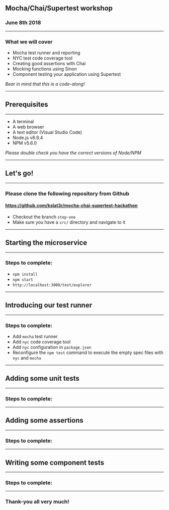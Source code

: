 ## Mocha/Chai/Supertest workshop

### June 8th 2018

---

### What we will cover

* Mocha test runner and reporting
* NYC test code coverage tool
* Creating good assertions with Chai
* Mocking functions using Sinon
* Component testing your application using Supertest

*Bear in mind that this is a code-along!*

---

## Prerequisites

---

* A terminal
* A web browser
* A text editor (Visual Studio Code)
* Node.js v8.9.4
* NPM v5.6.0

*Please double check you have the correct versions of Node/NPM*

---

## Let's go!

---

### Please clone the following repository from Github

#### https://github.com/kslat3r/mocha-chai-supertest-hackathon

* Checkout the branch `step-one`
* Make sure you have a `src/` directory and navigate to it

---

## Starting the microservice

---

### Steps to complete:

* `npm install`
* `npm start`
* `http://localhost:3000/test/explorer`

---

## Introducing our test runner

---

### Steps to complete:

* Add `mocha` test runner
* Add `nyc` code coverage tool
* Add `nyc` configuration in `package.json`
* Reconfigure the `npm test` command to execute the empty spec files with `nyc` and `mocha`

---

## Adding some unit tests

---

### Steps to complete:

---

## Adding some assertions

---

### Steps to complete:

---

## Writing some component tests

---

### Steps to complete:

---

### Thank-you all very much!